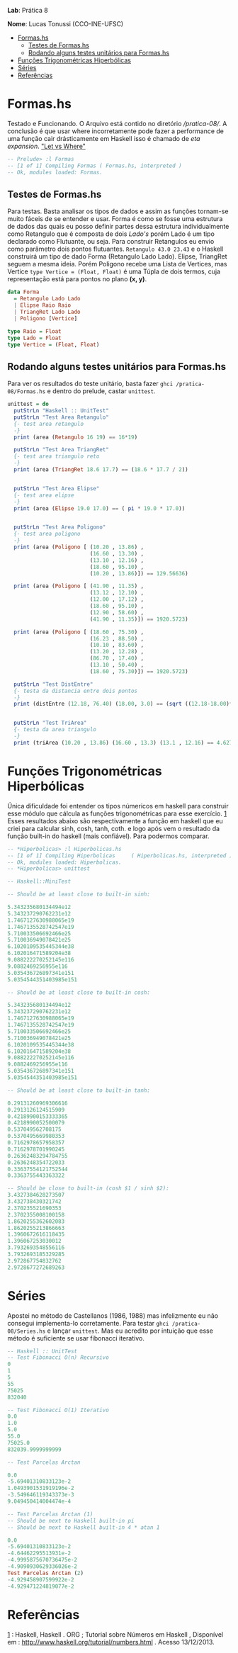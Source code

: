 __Lab__: Prática 8

__Nome__: Lucas Tonussi (CCO-INE-UFSC)


<div class="toc">
<ul>
<li><a href="#formashs">Formas.hs</a><ul>
<li><a href="#testes-de-formashs">Testes de Formas.hs</a></li>
<li><a href="#rodando-alguns-testes-unitarios-para-formashs">Rodando alguns testes unitários para Formas.hs</a></li>
</ul>
</li>
<li><a href="#funcoes-trigonometricas-hiperbolicas">Funções Trigonométricas Hiperbólicas</a></li>
<li><a href="#series">Séries</a></li>
<li><a href="#referencias">Referências</a></li>
</ul>
</div>


# Formas.hs

Testado e Funcionando. O Arquivo está contido no diretório
_/pratica-08/_. A conclusão é que usar where incorretamente
pode fazer a performance de uma função cair drásticamente
em Haskell isso é chamado de _eta expansion_. ["Let vs Where"](http://www.haskell.org/haskellwiki/Let_vs._Where)


```haskell
-- Prelude> :l Formas
-- [1 of 1] Compiling Formas ( Formas.hs, interpreted )
-- Ok, modules loaded: Formas.
```

## Testes de Formas.hs

Para testas. Basta analisar os tipos de dados e assim
as funções tornam-se muito fáceis de se entender e usar.
Forma é como se fosse uma estrutura de dados das quais eu
posso definir partes dessa estrutura individualmente como
Retangulo que é composta de dois _Lado's_ porém Lado é um tipo
declarado como Flutuante, ou seja. Para construir Retangulos eu
envio como parâmetro dois pontos flutuantes. `Retangulo 43.0 23.43`
e o Haskell construirá um tipo de dado Forma (Retangulo Lado Lado).
Elipse, TriangRet seguem a mesma ideia. Porém Poligono recebe uma
Lista de Vertices, mas Vertice `type Vertice = (Float, Float)` é
uma Túpla de dois termos, cuja representação está para pontos no
plano __(x, y)__.

```haskell
data Forma
  = Retangulo Lado Lado
  | Elipse Raio Raio
  | TriangRet Lado Lado
  | Poligono [Vertice]

type Raio = Float
type Lado = Float
type Vertice = (Float, Float)
```

## Rodando alguns testes unitários para Formas.hs

Para ver os resultados do teste unitário, basta fazer `ghci /pratica-08/Formas.hs` e dentro do prelude, castar `unittest`.

```haskell
unittest = do
  putStrLn "Haskell :: UnitTest"
  putStrLn "Test Area Retangulo"
  {- test area retangulo
  -}
  print (area (Retangulo 16 19) == 16*19)

  putStrLn "Test Area TriangRet"
  {- test area triangulo reto
  -}
  print (area (TriangRet 18.6 17.7) == (18.6 * 17.7 / 2))


  putStrLn "Test Area Elipse"
  {- test area elipse
  -}
  print (area (Elipse 19.0 17.0) == ( pi * 19.0 * 17.0))


  putStrLn "Test Area Poligono"
  {- test area poligono
  -}
  print (area (Poligono [ (10.20 , 13.86) ,
                          (16.60 , 13.30) ,
                          (13.10 , 12.16) ,
                          (18.60 , 95.10) ,
                          (10.20 , 13.86)]) == 129.56636)

  print (area (Poligono [ (41.90 , 11.35) ,
                          (13.12 , 12.10) ,
                          (12.00 , 17.12) ,
                          (18.60 , 95.10) ,
                          (12.90 , 58.60) ,
                          (41.90 , 11.35)]) == 1920.5723)

  print (area (Poligono [ (18.60 , 75.30) ,
                          (16.23 , 88.50) ,
                          (10.10 , 83.60) ,
                          (13.20 , 12.28) ,
                          (86.70 , 17.40) ,
                          (13.10 , 50.40) ,
                          (18.60 , 75.30)]) == 1920.5723)

  putStrLn "Test DistEntre"
  {- testa da distancia entre dois pontos
  -}
  print (distEntre (12.18, 76.40) (18.00, 3.0) == (sqrt ((12.18-18.00)**2 + (76.40-3.0)**2)))


  putStrLn "Test TriArea"
  {- testa da area triangulo
  -}
  print (triArea (10.20 , 13.86) (16.60 , 13.3) (13.1 , 12.16) == 4.627999999999997)
```

# Funções Trigonométricas Hiperbólicas

Única dificuldade foi entender os tipos númericos em haskell
para construir esse módulo que cálcula as funções trigonométricas
para esse exercício. [1] Esses resultados abaixo são respectivamente
a função em haskell que eu criei para calcular sinh, cosh, tanh, coth.
e logo após vem o resultado da função built-in do haskell (mais confiável).
Para podermos comparar.

```haskell
-- *Hiperbolicas> :l Hiperbolicas.hs
-- [1 of 1] Compiling Hiperbolicas     ( Hiperbolicas.hs, interpreted )
-- Ok, modules loaded: Hiperbolicas.
-- *Hiperbolicas> unittest

-- Haskell::MiniTest

-- Should be at least close to built-in sinh:

5.343235680134494e12
5.343237290762231e12
1.7467127630988065e19
1.7467135528742547e19
5.710033506692466e25
5.710036949078421e25
6.1020109535445344e38
6.102016471589204e38
9.088222270252145e116
9.0882469256955e116
5.035436726897341e151
5.0354544351403985e151

-- Should be at least close to built-in cosh:

5.343235680134494e12
5.343237290762231e12
1.7467127630988065e19
1.7467135528742547e19
5.710033506692466e25
5.710036949078421e25
6.1020109535445344e38
6.102016471589204e38
9.088222270252145e116
9.0882469256955e116
5.035436726897341e151
5.0354544351403985e151

-- Should be at least close to built-in tanh:

0.29131260969306616
0.2913126124515909
0.42189900153333365
0.4218990052500079
0.537049562708175
0.5370495669980353
0.7162978657958357
0.7162978701990245
0.26362483294784755
0.2636248354722033
0.33637554121752544
0.3363755443363322

-- Should be close to built-in (cosh $1 / sinh $2):
3.4327384628273507
3.432738430321742
2.370235521690353
2.3702355008100158
1.8620255362602083
1.8620255213866663
1.3960672616118435
1.396067253030012
3.7932693548556116
3.7932693185329285
2.972867754832762
2.9728677272689263
```

# Séries

Apostei no método de Castellanos (1986, 1988) mas infelizmente eu não consegui implementa-lo corretamente. Para testar `ghci /pratica-08/Series.hs` e lançar `unittest`. Mas eu acredito por intuição que esse método
é suficiente se usar fibonacci iterativo.

```haskell
-- Haskell :: UnitTest
-- Test Fibonacci O(n) Recursivo
0
1
5
55
75025
832040

-- Test Fibonacci O(1) Iterativo
0.0
1.0
5.0
55.0
75025.0
832039.9999999999

-- Test Parcelas Arctan

0.0
-5.69401310833123e-2
1.0493901531919196e-2
-3.549646119343373e-3
9.049450414004474e-4

-- Test Parcelas Arctan (1)
-- Should be next to Haskell built-in pi
-- Should be next to Haskell built-in 4 * atan 1

0.0
-5.69401310833123e-2
-4.64462295513931e-2
-4.9995875670736475e-2
-4.9090930629336026e-2
Test Parcelas Arctan (2)
-4.929458907599922e-2
-4.929471224819077e-2
```

# Referências

[1] : Haskell, Haskell . ORG ; Tutorial sobre Números em Haskell , Disponível em : http://www.haskell.org/tutorial/numbers.html . Acesso 13/12/2013.

[1]: http://www.haskell.org/tutorial/numbers.html "Haskell Numbers"
